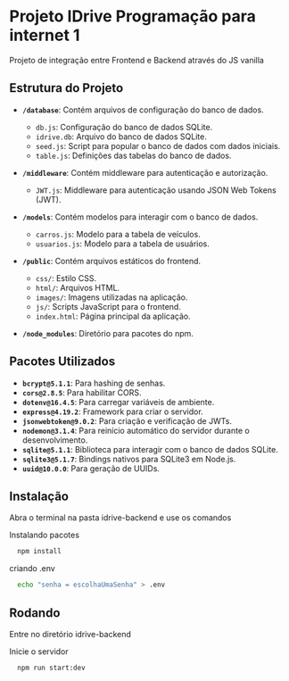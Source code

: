 
# Projeto IDrive Programação para internet 1
Projeto de integração entre Frontend e Backend através do JS vanilla


## Estrutura do Projeto

- **`/database`**: Contém arquivos de configuração do banco de dados.
  - `db.js`: Configuração do banco de dados SQLite.
  - `idrive.db`: Arquivo do banco de dados SQLite.
  - `seed.js`: Script para popular o banco de dados com dados iniciais.
  - `table.js`: Definições das tabelas do banco de dados.
- **`/middleware`**: Contém middleware para autenticação e autorização.
  - `JWT.js`: Middleware para autenticação usando JSON Web Tokens (JWT).

- **`/models`**: Contém modelos para interagir com o banco de dados.
  - `carros.js`: Modelo para a tabela de veículos.
  - `usuarios.js`: Modelo para a tabela de usuários.

- **`/public`**: Contém arquivos estáticos do frontend.
  - `css/`: Estilo CSS.
  - `html/`: Arquivos HTML.
  - `images/`: Imagens utilizadas na aplicação.
  - `js/`: Scripts JavaScript para o frontend.
  - `index.html`: Página principal da aplicação.

- **`/node_modules`**: Diretório para pacotes do npm.

## Pacotes Utilizados

- **`bcrypt@5.1.1`**: Para hashing de senhas.
- **`cors@2.8.5`**: Para habilitar CORS.
- **`dotenv@16.4.5`**: Para carregar variáveis de ambiente.
- **`express@4.19.2`**: Framework para criar o servidor.
- **`jsonwebtoken@9.0.2`**: Para criação e verificação de JWTs.
- **`nodemon@3.1.4`**: Para reinício automático do servidor durante o desenvolvimento.
- **`sqlite@5.1.1`**: Biblioteca para interagir com o banco de dados SQLite.
- **`sqlite3@5.1.7`**: Bindings nativos para SQLite3 em Node.js.
- **`uuid@10.0.0`**: Para geração de UUIDs.
## Instalação

Abra o terminal na pasta idrive-backend e use os comandos

Instalando pacotes
```bash
  npm install
```
    
criando .env
```bash
  echo "senha = escolhaUmaSenha" > .env
```
## Rodando


Entre no diretório idrive-backend


Inicie o servidor

```bash
  npm run start:dev
```

